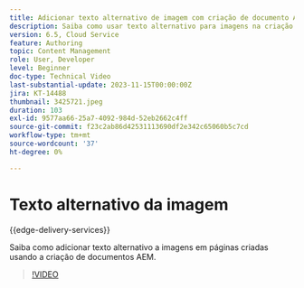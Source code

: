 ```yaml
---
title: Adicionar texto alternativo de imagem com criação de documento AEM
description: Saiba como usar texto alternativo para imagens na criação de documentos.
version: 6.5, Cloud Service
feature: Authoring
topic: Content Management
role: User, Developer
level: Beginner
doc-type: Technical Video
last-substantial-update: 2023-11-15T00:00:00Z
jira: KT-14488
thumbnail: 3425721.jpeg
duration: 103
exl-id: 9577aa66-25a7-4092-984d-52eb2662c4ff
source-git-commit: f23c2ab86d42531113690df2e342c65060b5c7cd
workflow-type: tm+mt
source-wordcount: '37'
ht-degree: 0%

---
```


# Texto alternativo da imagem

{{edge-delivery-services}}

Saiba como adicionar texto alternativo a imagens em páginas criadas usando a criação de documentos AEM.

>[!VIDEO](https://video.tv.adobe.com/v/3425721/?learn=on)
